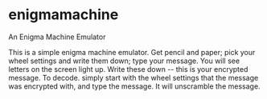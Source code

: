 # enigmamachine
An Enigma Machine Emulator

This is a simple enigma machine emulator. Get pencil and paper; pick your wheel settings and write them down; type your message. 
You will see letters on the screen light up. Write these down -- this is your encrypted message. To decode. simply start with the 
wheel settings that the message was encrypted with, and type the message. It will unscramble the message.
